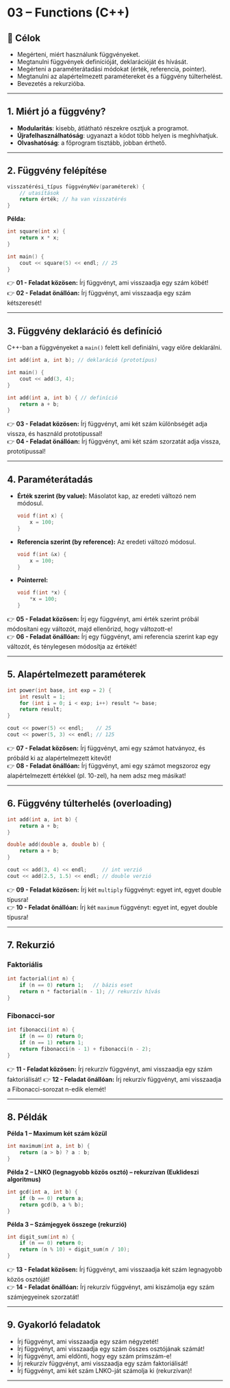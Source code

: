 # 03 – Functions (C++)

## 🎯 Célok

- Megérteni, miért használunk függvényeket.
- Megtanulni függvények definícióját, deklarációját és hívását.
- Megérteni a paraméterátadási módokat (érték, referencia, pointer).
- Megtanulni az alapértelmezett paramétereket és a függvény túlterhelést.
- Bevezetés a rekurzióba.

---

## 1. Miért jó a függvény?

- **Modularitás**: kisebb, átlátható részekre osztjuk a programot.
- **Újrafelhasználhatóság**: ugyanazt a kódot több helyen is meghívhatjuk.
- **Olvashatóság**: a főprogram tisztább, jobban érthető.

---

## 2. Függvény felépítése

```cpp
visszatérési_típus függvényNév(paraméterek) {
    // utasítások
    return érték; // ha van visszatérés
}
```

**Példa:**
```cpp
int square(int x) {
    return x * x;
}

int main() {
    cout << square(5) << endl; // 25
}
```

👉 **01 - Feladat közösen:** Írj függvényt, ami visszaadja egy szám köbét!  
👉 **02 - Feladat önállóan:** Írj függvényt, ami visszaadja egy szám kétszeresét!

---

## 3. Függvény deklaráció és definíció

C++-ban a függvényeket a `main()` felett kell definiálni, vagy előre deklarálni.

```cpp
int add(int a, int b); // deklaráció (prototípus)

int main() {
    cout << add(3, 4);
}

int add(int a, int b) { // definíció
    return a + b;
}
```

👉 **03 - Feladat közösen:** Írj függvényt, ami két szám különbségét adja vissza, és használd prototípussal!  
👉 **04 - Feladat önállóan:** Írj függvényt, ami két szám szorzatát adja vissza, prototípussal!

---

## 4. Paraméterátadás

- **Érték szerint (by value):** Másolatot kap, az eredeti változó nem módosul.
    ```cpp
    void f(int x) {
        x = 100;
    }
    ```

- **Referencia szerint (by reference):** Az eredeti változó módosul.
    ```cpp
    void f(int &x) {
        x = 100;
    }
    ```

- **Pointerrel:**
    ```cpp
    void f(int *x) {
        *x = 100;
    }
    ```

👉 **05 - Feladat közösen:** Írj egy függvényt, ami érték szerint próbál módosítani egy változót, majd ellenőrizd, hogy változott-e!  
👉 **06 - Feladat önállóan:** Írj egy függvényt, ami referencia szerint kap egy változót, és ténylegesen módosítja az értékét!

---

## 5. Alapértelmezett paraméterek

```cpp
int power(int base, int exp = 2) {
    int result = 1;
    for (int i = 0; i < exp; i++) result *= base;
    return result;
}

cout << power(5) << endl;    // 25
cout << power(5, 3) << endl; // 125
```

👉 **07 - Feladat közösen:** Írj függvényt, ami egy számot hatványoz, és próbáld ki az alapértelmezett kitevőt!  
👉 **08 - Feladat önállóan:** Írj függvényt, ami egy számot megszoroz egy alapértelmezett értékkel (pl. 10-zel), ha nem adsz meg másikat!

---

## 6. Függvény túlterhelés (overloading)

```cpp
int add(int a, int b) {
    return a + b;
}

double add(double a, double b) {
    return a + b;
}

cout << add(3, 4) << endl;     // int verzió
cout << add(2.5, 1.5) << endl; // double verzió
```

👉 **09 - Feladat közösen:** Írj két `multiply` függvényt: egyet int, egyet double típusra!  
👉 **10 - Feladat önállóan:** Írj két `maximum` függvényt: egyet int, egyet double típusra!

---

## 7. Rekurzió

### Faktoriális
```cpp
int factorial(int n) {
    if (n == 0) return 1;   // bázis eset
    return n * factorial(n - 1); // rekurzív hívás
}
```

### Fibonacci-sor
```cpp
int fibonacci(int n) {
    if (n == 0) return 0;
    if (n == 1) return 1;
    return fibonacci(n - 1) + fibonacci(n - 2);
}
```

👉 **11 - Feladat közösen:** Írj rekurzív függvényt, ami visszaadja egy szám faktoriálisát!
👉 **12 - Feladat önállóan:** Írj rekurzív függvényt, ami visszaadja a Fibonacci-sorozat n-edik elemét!

---

## 8. Példák

**Példa 1 – Maximum két szám közül**
```cpp
int maximum(int a, int b) {
    return (a > b) ? a : b;
}
```

**Példa 2 – LNKO (legnagyobb közös osztó) – rekurzívan (Euklideszi algoritmus)**
```cpp
int gcd(int a, int b) {
    if (b == 0) return a;
    return gcd(b, a % b);
}
```

**Példa 3 – Számjegyek összege (rekurzió)**
```cpp
int digit_sum(int n) {
    if (n == 0) return 0;
    return (n % 10) + digit_sum(n / 10);
}
```

👉 **13 - Feladat közösen:** Írj függvényt, ami visszaadja két szám legnagyobb közös osztóját!  
👉 **14 - Feladat önállóan:** Írj rekurzív függvényt, ami kiszámolja egy szám számjegyeinek szorzatát!

---

## 9. Gyakorló feladatok

- Írj függvényt, ami visszaadja egy szám négyzetét!
- Írj függvényt, ami visszaadja egy szám összes osztójának számát!
- Írj függvényt, ami eldönti, hogy egy szám prímszám-e!
- Írj rekurzív függvényt, ami visszaadja egy szám faktoriálisát!
- Írj függvényt, ami két szám LNKO-ját számolja ki (rekurzívan)!

---

